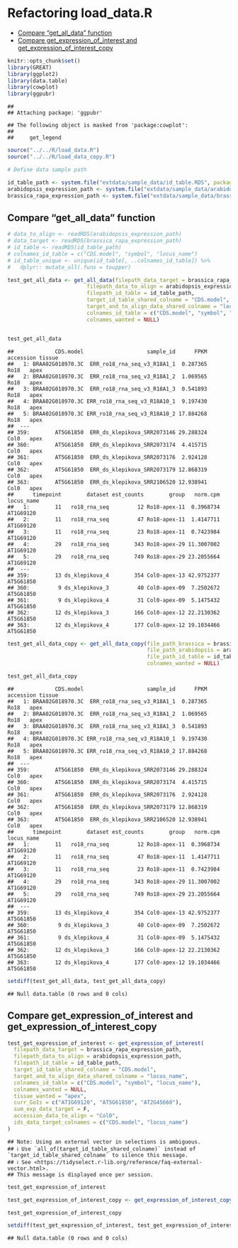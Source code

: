 Refactoring load\_data.R
================

-   [Compare “get\_all\_data” function](#compare-get_all_data-function)
-   [Compare get\_expression\_of\_interest and
    get\_expression\_of\_interest\_copy](#compare-get_expression_of_interest-and-get_expression_of_interest_copy)

``` r
knitr::opts_chunk$set()
library(GREAT)
library(ggplot2)
library(data.table)
library(cowplot)
library(ggpubr)
```

    ## 
    ## Attaching package: 'ggpubr'

    ## The following object is masked from 'package:cowplot':
    ## 
    ##     get_legend

``` r
source("../../R/load_data.R")
source("../../R/load_data_copy.R")
```

``` r
# Define data sample path 

id_table_path <- system.file("extdata/sample_data/id_table.RDS", package = "GREAT")
arabidopsis_expression_path <- system.file("extdata/sample_data/arabidopsis_expression.RDS", package = "GREAT")
brassica_rapa_expression_path <- system.file("extdata/sample_data/brassica_rapa_expression.RDS", package = "GREAT")
```

## Compare “get\_all\_data” function

``` r
# data_to_align <- readRDS(arabidopsis_expression_path)
# data_target <- readRDS(brassica_rapa_expression_path)
# id_table <- readRDS(id_table_path)
# colnames_id_table = c("CDS.model", "symbol", "locus_name")
# id_table_unique <- unique(id_table[, ..colnames_id_table]) %>% 
#   dplyr:: mutate_all(.funs = toupper) 

test_get_all_data <- get_all_data(filepath_data_target = brassica_rapa_expression_path, 
                         filepath_data_to_align = arabidopsis_expression_path,
                         filepath_id_table = id_table_path,
                         target_id_table_shared_colname = "CDS.model",
                         target_and_to_align_data_shared_colname = "locus_name",
                         colnames_id_table = c("CDS.model", "symbol", "locus_name"),
                         colnames_wanted = NULL)


test_get_all_data
```

    ##             CDS.model                    sample_id      FPKM accession tissue
    ##   1: BRAA02G018970.3C  ERR_ro18_rna_seq_v3_R18A1_1  0.287365      Ro18   apex
    ##   2: BRAA02G018970.3C  ERR_ro18_rna_seq_v3_R18A1_2  1.069565      Ro18   apex
    ##   3: BRAA02G018970.3C  ERR_ro18_rna_seq_v3_R18A1_3  0.541893      Ro18   apex
    ##   4: BRAA02G018970.3C ERR_ro18_rna_seq_v3_R18A10_1  9.197430      Ro18   apex
    ##   5: BRAA02G018970.3C ERR_ro18_rna_seq_v3_R18A10_2 17.884268      Ro18   apex
    ##  ---                                                                         
    ## 359:        AT5G61850  ERR_ds_klepikova_SRR2073146 29.288324      Col0   apex
    ## 360:        AT5G61850  ERR_ds_klepikova_SRR2073174  4.415715      Col0   apex
    ## 361:        AT5G61850  ERR_ds_klepikova_SRR2073176  2.924128      Col0   apex
    ## 362:        AT5G61850  ERR_ds_klepikova_SRR2073179 12.868319      Col0   apex
    ## 363:        AT5G61850  ERR_ds_klepikova_SRR2106520 12.938941      Col0   apex
    ##      timepoint        dataset est_counts        group   norm.cpm locus_name
    ##   1:        11   ro18_rna_seq         12 Ro18-apex-11  0.3968734  AT1G69120
    ##   2:        11   ro18_rna_seq         47 Ro18-apex-11  1.4147711  AT1G69120
    ##   3:        11   ro18_rna_seq         23 Ro18-apex-11  0.7423984  AT1G69120
    ##   4:        29   ro18_rna_seq        343 Ro18-apex-29 11.3007002  AT1G69120
    ##   5:        29   ro18_rna_seq        749 Ro18-apex-29 23.2055664  AT1G69120
    ##  ---                                                                       
    ## 359:        13 ds_klepikova_4        354 Col0-apex-13 42.9752377  AT5G61850
    ## 360:         9 ds_klepikova_3         40 Col0-apex-09  7.2502672  AT5G61850
    ## 361:         9 ds_klepikova_4         31 Col0-apex-09  5.1475432  AT5G61850
    ## 362:        12 ds_klepikova_3        166 Col0-apex-12 22.2130362  AT5G61850
    ## 363:        12 ds_klepikova_4        177 Col0-apex-12 19.1034466  AT5G61850

``` r
test_get_all_data_copy <- get_all_data_copy(file_path_brassica = brassica_rapa_expression_path, 
                                            file_path_arabidopsis = arabidopsis_expression_path, 
                                            file_path_id_table = id_table_path,
                                            colnames_wanted = NULL)

test_get_all_data_copy
```

    ##             CDS.model                    sample_id      FPKM accession tissue
    ##   1: BRAA02G018970.3C  ERR_ro18_rna_seq_v3_R18A1_1  0.287365      Ro18   apex
    ##   2: BRAA02G018970.3C  ERR_ro18_rna_seq_v3_R18A1_2  1.069565      Ro18   apex
    ##   3: BRAA02G018970.3C  ERR_ro18_rna_seq_v3_R18A1_3  0.541893      Ro18   apex
    ##   4: BRAA02G018970.3C ERR_ro18_rna_seq_v3_R18A10_1  9.197430      Ro18   apex
    ##   5: BRAA02G018970.3C ERR_ro18_rna_seq_v3_R18A10_2 17.884268      Ro18   apex
    ##  ---                                                                         
    ## 359:        AT5G61850  ERR_ds_klepikova_SRR2073146 29.288324      Col0   apex
    ## 360:        AT5G61850  ERR_ds_klepikova_SRR2073174  4.415715      Col0   apex
    ## 361:        AT5G61850  ERR_ds_klepikova_SRR2073176  2.924128      Col0   apex
    ## 362:        AT5G61850  ERR_ds_klepikova_SRR2073179 12.868319      Col0   apex
    ## 363:        AT5G61850  ERR_ds_klepikova_SRR2106520 12.938941      Col0   apex
    ##      timepoint        dataset est_counts        group   norm.cpm locus_name
    ##   1:        11   ro18_rna_seq         12 Ro18-apex-11  0.3968734  AT1G69120
    ##   2:        11   ro18_rna_seq         47 Ro18-apex-11  1.4147711  AT1G69120
    ##   3:        11   ro18_rna_seq         23 Ro18-apex-11  0.7423984  AT1G69120
    ##   4:        29   ro18_rna_seq        343 Ro18-apex-29 11.3007002  AT1G69120
    ##   5:        29   ro18_rna_seq        749 Ro18-apex-29 23.2055664  AT1G69120
    ##  ---                                                                       
    ## 359:        13 ds_klepikova_4        354 Col0-apex-13 42.9752377  AT5G61850
    ## 360:         9 ds_klepikova_3         40 Col0-apex-09  7.2502672  AT5G61850
    ## 361:         9 ds_klepikova_4         31 Col0-apex-09  5.1475432  AT5G61850
    ## 362:        12 ds_klepikova_3        166 Col0-apex-12 22.2130362  AT5G61850
    ## 363:        12 ds_klepikova_4        177 Col0-apex-12 19.1034466  AT5G61850

``` r
setdiff(test_get_all_data, test_get_all_data_copy)
```

    ## Null data.table (0 rows and 0 cols)

## Compare get\_expression\_of\_interest and get\_expression\_of\_interest\_copy

``` r
test_get_expression_of_interest <- get_expression_of_interest(
  filepath_data_target = brassica_rapa_expression_path,
  filepath_data_to_align = arabidopsis_expression_path,
  filepath_id_table = id_table_path,
  target_id_table_shared_colname = "CDS.model",
  target_and_to_align_data_shared_colname = "locus_name",
  colnames_id_table = c("CDS.model", "symbol", "locus_name"),
  colnames_wanted = NULL,
  tissue_wanted = "apex",
  curr_GoIs = c("AT1G69120", "AT5G61850", "AT2G45660"),
  sum_exp_data_target = F, 
  accession_data_to_align = "Col0",
  ids_data_target_colnames = c("CDS.model", "locus_name")
)
```

    ## Note: Using an external vector in selections is ambiguous.
    ## ℹ Use `all_of(target_id_table_shared_colname)` instead of `target_id_table_shared_colname` to silence this message.
    ## ℹ See <https://tidyselect.r-lib.org/reference/faq-external-vector.html>.
    ## This message is displayed once per session.

``` r
test_get_expression_of_interest
```

``` r
test_get_expression_of_interest_copy <- get_expression_of_interest_copy(file_path_brassica = brassica_rapa_expression_path, file_path_arabidopsis = arabidopsis_expression_path, file_path_id_table = id_table_path, tissue_wanted = "apex", curr_GoIs =  c("AT1G69120", "AT5G61850", "AT2G45660"), sum_brassicas = F)

test_get_expression_of_interest_copy 
```

``` r
setdiff(test_get_expression_of_interest, test_get_expression_of_interest_copy)
```

    ## Null data.table (0 rows and 0 cols)

